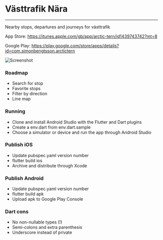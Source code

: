 # Västtrafik Nära
---

Nearby stops, departures and journeys for västtrafik

App Store: https://itunes.apple.com/gb/app/arctic-tern/id1439743742?mt=8

Google Play: https://play.google.com/store/apps/details?id=com.simonbengtsson.arctictern

![Screenshot](https://is5-ssl.mzstatic.com/image/thumb/Purple128/v4/0a/75/55/0a755505-f237-7894-201d-7cf30bc9e023/pr_source.png/460x0w.png)

### Roadmap
- Search for stop
- Favorite stops
- Filter by direction
- Line map

### Running
- Clone and install Android Studio with the Flutter and Dart plugins
- Create a env.dart from env.dart.sample
- Choose a simulator or device and run the app through Android Studio

### Publish iOS
- Update pubspec.yaml version number
- flutter build ios
- Archive and distribute through Xcode

### Publish Android
- Update pubspec.yaml version number
- flutter build apk
- Upload apk to Google Play Console

### Dart cons
- No non-nullable types (!)
- Semi-colons and extra parenthesis
- Underscore instead of private